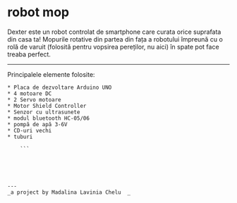 # robot mop 

 Dexter este un robot controlat de smartphone care curata orice suprafata din casa ta! Mopurile rotative din partea din fața a robotului împreună cu o rolă de varuit (folosită pentru vopsirea pereților, nu aici) în spate pot face treaba perfect. 

---


Principalele elemente folosite:
```
* Placa de dezvoltare Arduino UNO
* 4 motoare DC
* 2 Servo motoare
* Motor Shield Controller
* Senzor cu ultrasunete
* modul bluetooth HC-05/06
* pompă de apă 3-6V
* CD-uri vechi
* tuburi

    ```





---
_a project by Madalina Lavinia Chelu  _

